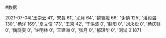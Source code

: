 #数据

2021-07-04['王崇云 41', '宋磊 61', '尤月 64', '魏智媛 66', '谢倩 125', '潘毅溢 130', '杨洋 169', '夏文佼 173', '王京 42', '于洪波 0', '赵阳 0', '刘永松 0', '杨庆财 0', '魏晓雯 0', '许明林 0', '王建洲 0', '张月 0', '郁琪华 0', '测试 0']871
